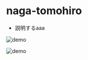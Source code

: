 # naga-tomohiro

- 説明するaaa

![demo](https://raw.github.com/wiki/oki-tomohiro/naga-tomohiro/images/heartrate.gif)

![demo](https://raw.github.com/wiki/oki-tomohiro/naga-tomohiro/images/heartrate1.jpg)